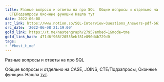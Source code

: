 ```yaml
---
title: Разные вопросы и ответы на про SQL  Общие вопросы и отдельно на CASE JOINS
  CTEПодзапросы Оконные функции Нашла тут
date: 2022-06-08
src_link: https://www.notion.so/SQL-Interview-Questions_Answers-pdf-661-8-KB-bec836debddd460cb208ecf4d946dfe8
src_date: '2022-06-08 21:19:00'
gold_link: https://t.me/nastengraph/2795?embed=1&mode=tme
gold_link_hash: 471d6f968f20558ebf81e890d4b729d0
tags:
- '#host_t_me'
---
```


Разные вопросы и ответы на про SQL  
  
Общие вопросы и отдельно на CASE, JOINS, CTE/Подзапросы, Оконные функции. Нашла [тут](https://www.linkedin.com/posts/mdarshad_sql-interview-questions-and-answers-activity-6938094577471864832-8afz?utm_source=linkedin_share&utm_medium=member_desktop_web).